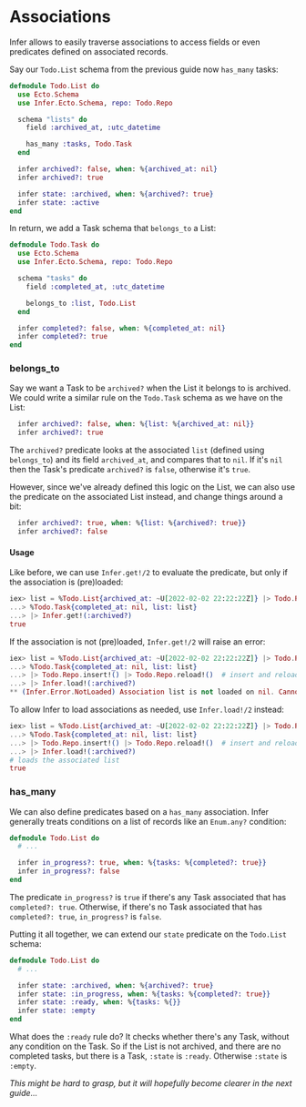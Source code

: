# Associations

Infer allows to easily traverse associations to access fields or even
predicates defined on associated records.

Say our `Todo.List` schema from the previous guide now `has_many` tasks:

```elixir
defmodule Todo.List do
  use Ecto.Schema
  use Infer.Ecto.Schema, repo: Todo.Repo

  schema "lists" do
    field :archived_at, :utc_datetime

    has_many :tasks, Todo.Task
  end

  infer archived?: false, when: %{archived_at: nil}
  infer archived?: true

  infer state: :archived, when: %{archived?: true}
  infer state: :active
end
```

In return, we add a Task schema that `belongs_to` a List:

```elixir
defmodule Todo.Task do
  use Ecto.Schema
  use Infer.Ecto.Schema, repo: Todo.Repo

  schema "tasks" do
    field :completed_at, :utc_datetime

    belongs_to :list, Todo.List
  end

  infer completed?: false, when: %{completed_at: nil}
  infer completed?: true
end
```

### belongs_to

Say we want a Task to be `archived?` when the List it belongs to is archived.
We could write a similar rule on the `Todo.Task` schema as we have on the List:

```elixir
  infer archived?: false, when: %{list: %{archived_at: nil}}
  infer archived?: true
```

The `archived?` predicate looks at the associated `list` (defined using `belongs_to`)
and its field `archived_at`, and compares that to `nil`.
If it's `nil` then the Task's predicate `archived?` is `false`, otherwise it's `true`.

However, since we've already defined this logic on the List, we can also use the predicate
on the associated List instead, and change things around a bit:

```elixir
  infer archived?: true, when: %{list: %{archived?: true}}
  infer archived?: false
```

#### Usage

Like before, we can use `Infer.get!/2` to evaluate the predicate,
but only if the association is (pre)loaded:

```elixir
iex> list = %Todo.List{archived_at: ~U[2022-02-02 22:22:22Z]} |> Todo.Repo.insert!()
...> %Todo.Task{completed_at: nil, list: list}
...> |> Infer.get!(:archived?)
true
```

If the association is not (pre)loaded, `Infer.get!/2` will raise an error:

```elixir
iex> list = %Todo.List{archived_at: ~U[2022-02-02 22:22:22Z]} |> Todo.Repo.insert!()
...> %Todo.Task{completed_at: nil, list: list}
...> |> Todo.Repo.insert!() |> Todo.Repo.reload!()  # insert and reload without associations
...> |> Infer.load!(:archived?)
** (Infer.Error.NotLoaded) Association list is not loaded on nil. Cannot get path: nil
```

To allow Infer to load associations as needed, use `Infer.load!/2` instead:

```elixir
iex> list = %Todo.List{archived_at: ~U[2022-02-02 22:22:22Z]} |> Todo.Repo.insert!()
...> %Todo.Task{completed_at: nil, list: list}
...> |> Todo.Repo.insert!() |> Todo.Repo.reload!()  # insert and reload without associations
...> |> Infer.load!(:archived?)
# loads the associated list
true
```

### has_many

We can also define predicates based on a `has_many` association.
Infer generally treats conditions on a list of records like an `Enum.any?` condition:

```elixir
defmodule Todo.List do
  # ...

  infer in_progress?: true, when: %{tasks: %{completed?: true}}
  infer in_progress?: false
end
```

The predicate `in_progress?` is `true` if there's any Task associated that has `completed?: true`.
Otherwise, if there's no Task associated that has `completed?: true`, `in_progress?` is `false`.

Putting it all together, we can extend our `state` predicate on the `Todo.List` schema:

```elixir
defmodule Todo.List do
  # ...

  infer state: :archived, when: %{archived?: true}
  infer state: :in_progress, when: %{tasks: %{completed?: true}}
  infer state: :ready, when: %{tasks: %{}}
  infer state: :empty
end
```

What does the `:ready` rule do?
It checks whether there's any Task, without any condition on the Task.
So if the List is not archived, and there are no completed tasks, but there is a Task,
`:state` is `:ready`. Otherwise `:state` is `:empty`.

_This might be hard to grasp, but it will hopefully become clearer in the next guide..._
